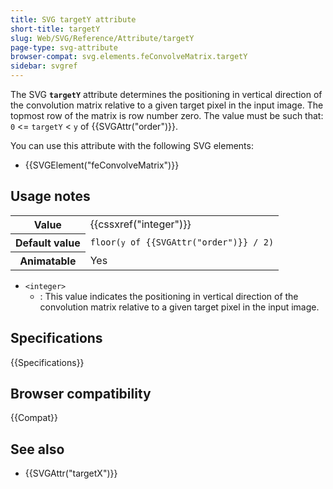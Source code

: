 ```yaml
---
title: SVG targetY attribute
short-title: targetY
slug: Web/SVG/Reference/Attribute/targetY
page-type: svg-attribute
browser-compat: svg.elements.feConvolveMatrix.targetY
sidebar: svgref
---
```


The SVG **`targetY`** attribute determines the positioning in vertical direction of the convolution matrix relative to a given target pixel in the input image. The topmost row of the matrix is row number zero. The value must be such that: `0` <= `targetY` < `y` of {{SVGAttr("order")}}.

You can use this attribute with the following SVG elements:

- {{SVGElement("feConvolveMatrix")}}

## Usage notes

<table class="properties">
  <tbody>
    <tr>
      <th scope="row">Value</th>
      <td>{{cssxref("integer")}}</td>
    </tr>
    <tr>
      <th scope="row">Default value</th>
      <td><code>floor(<code>y</code> of {{SVGAttr("order")}} / 2)</code></td>
    </tr>
    <tr>
      <th scope="row">Animatable</th>
      <td>Yes</td>
    </tr>
  </tbody>
</table>

- `<integer>`
  - : This value indicates the positioning in vertical direction of the convolution matrix relative to a given target pixel in the input image.

## Specifications

{{Specifications}}

## Browser compatibility

{{Compat}}

## See also

- {{SVGAttr("targetX")}}
